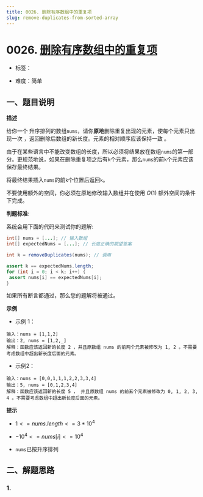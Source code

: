 ```yaml
---
title: 0026. 删除有序数组中的重复项
slug: remove-duplicates-from-sorted-array
---
```


# 0026. [删除有序数组中的重复项](https://leetcode.cn/problems/remove-duplicates-from-sorted-array/)

* 标签：

* 难度：简单

## 一、题目说明

**描述**

给你一个 升序排列的数组`nums`，请你**原地**删除重复出现的元素，使每个元素只出现一次 ，返回删除后数组的新长度。元素的相对顺序应该保持一致 。

由于在某些语言中不能改变数组的长度，所以必须将结果放在数组`nums`的第一部分。更规范地说，如果在删除重复项之后有`k`个元素，那么`nums`的前`k`个元素应该保存最终结果。

将最终结果插入`nums`的前`k`个位置后返回`k`。

不要使用额外的空间，你必须在原地修改输入数组并在使用 $O(1)$ 额外空间的条件下完成。

**判题标准**:

系统会用下面的代码来测试你的题解:

```java
int[] nums = [...]; // 输入数组
int[] expectedNums = [...]; // 长度正确的期望答案

int k = removeDuplicates(nums); // 调用

assert k == expectedNums.length;
for (int i = 0; i < k; i++) {
 assert nums[i] == expectedNums[i];
}
```

如果所有断言都通过，那么您的题解将被通过。

**示例**

* 示例 1：

```text
输入：nums = [1,1,2]
输出：2, nums = [1,2,_]
解释：函数应该返回新的长度 2 ，并且原数组 nums 的前两个元素被修改为 1, 2 。不需要考虑数组中超出新长度后面的元素。

```

* 示例2：

```text
输入：nums = [0,0,1,1,1,2,2,3,3,4]
输出：5, nums = [0,1,2,3,4]
解释：函数应该返回新的长度 5 ， 并且原数组 nums 的前五个元素被修改为 0, 1, 2, 3, 4 。不需要考虑数组中超出新长度后面的元素。
```

**提示**

* $1 <= nums.length <= 3 * 10^4$

* $-10^4 <= nums[i] <= 10^4$

* `nums`已按升序排列

## 二、解题思路

### 1.
